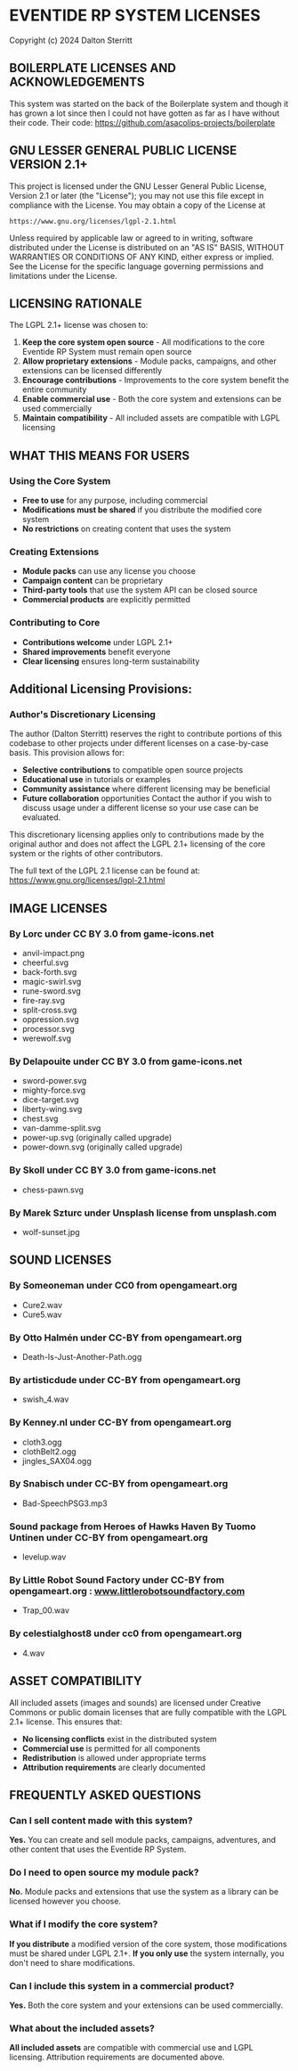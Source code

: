 # EVENTIDE RP SYSTEM LICENSES

Copyright (c) 2024 Dalton Sterritt

## BOILERPLATE LICENSES AND ACKNOWLEDGEMENTS

This system was started on the back of the Boilerplate system and though it
has grown a lot since then I could not have gotten as far as I have without
their code. Their code: https://github.com/asacolips-projects/boilerplate

## GNU LESSER GENERAL PUBLIC LICENSE VERSION 2.1+

This project is licensed under the GNU Lesser General Public License, Version 2.1 or later (the "License");
you may not use this file except in compliance with the License.
You may obtain a copy of the License at

    https://www.gnu.org/licenses/lgpl-2.1.html

Unless required by applicable law or agreed to in writing, software
distributed under the License is distributed on an "AS IS" BASIS,
WITHOUT WARRANTIES OR CONDITIONS OF ANY KIND, either express or implied.
See the License for the specific language governing permissions and
limitations under the License.

## LICENSING RATIONALE

The LGPL 2.1+ license was chosen to:

1. **Keep the core system open source** - All modifications to the core Eventide RP System must remain open source
2. **Allow proprietary extensions** - Module packs, campaigns, and other extensions can be licensed differently
3. **Encourage contributions** - Improvements to the core system benefit the entire community
4. **Enable commercial use** - Both the core system and extensions can be used commercially
5. **Maintain compatibility** - All included assets are compatible with LGPL licensing

## WHAT THIS MEANS FOR USERS

### Using the Core System
- **Free to use** for any purpose, including commercial
- **Modifications must be shared** if you distribute the modified core system
- **No restrictions** on creating content that uses the system

### Creating Extensions
- **Module packs** can use any license you choose
- **Campaign content** can be proprietary
- **Third-party tools** that use the system API can be closed source
- **Commercial products** are explicitly permitted

### Contributing to Core
- **Contributions welcome** under LGPL 2.1+
- **Shared improvements** benefit everyone
- **Clear licensing** ensures long-term sustainability

## Additional Licensing Provisions:

### Author's Discretionary Licensing
The author (Dalton Sterritt) reserves the right to contribute portions of this codebase to other projects under different licenses on a case-by-case basis. This provision allows for:
- **Selective contributions** to compatible open source projects
- **Educational use** in tutorials or examples
- **Community assistance** where different licensing may be beneficial
- **Future collaboration** opportunities
Contact the author if you wish to discuss usage under a different license so your use case can be evaluated.

This discretionary licensing applies only to contributions made by the original author and does not affect the LGPL 2.1+ licensing of the core system or the rights of other contributors.

The full text of the LGPL 2.1 license can be found at:
https://www.gnu.org/licenses/lgpl-2.1.html

## IMAGE LICENSES

### By Lorc under CC BY 3.0 from game-icons.net

- anvil-impact.png
- cheerful.svg
- back-forth.svg
- magic-swirl.svg
- rune-sword.svg
- fire-ray.svg
- split-cross.svg
- oppression.svg
- processor.svg
- werewolf.svg

### By Delapouite under CC BY 3.0 from game-icons.net

- sword-power.svg
- mighty-force.svg
- dice-target.svg
- liberty-wing.svg
- chest.svg
- van-damme-split.svg
- power-up.svg (originally called upgrade)
- power-down.svg (originally called upgrade)

### By Skoll under CC BY 3.0 from game-icons.net

- chess-pawn.svg

### By Marek Szturc under Unsplash license from unsplash.com

- wolf-sunset.jpg

## SOUND LICENSES

### By Someoneman under CC0 from opengameart.org

- Cure2.wav
- Cure5.wav

### By Otto Halmén under CC-BY from opengameart.org

- Death-Is-Just-Another-Path.ogg

### By artisticdude under CC-BY from opengameart.org

- swish_4.wav

### By Kenney.nl under CC-BY from opengameart.org

- cloth3.ogg
- clothBelt2.ogg
- jingles_SAX04.ogg

### By Snabisch under CC-BY from opengameart.org

- Bad-SpeechPSG3.mp3

### Sound package from Heroes of Hawks Haven By Tuomo Untinen under CC-BY from opengameart.org

- levelup.wav

### By Little Robot Sound Factory under CC-BY from opengameart.org : www.littlerobotsoundfactory.com

- Trap_00.wav

### By celestialghost8 under cc0 from opengameart.org

- 4.wav

## ASSET COMPATIBILITY

All included assets (images and sounds) are licensed under Creative Commons or public domain licenses
that are fully compatible with the LGPL 2.1+ license. This ensures that:

- **No licensing conflicts** exist in the distributed system
- **Commercial use** is permitted for all components
- **Redistribution** is allowed under appropriate terms
- **Attribution requirements** are clearly documented

## FREQUENTLY ASKED QUESTIONS

### Can I sell content made with this system?
**Yes.** You can create and sell module packs, campaigns, adventures, and other content that uses the Eventide RP System.

### Do I need to open source my module pack?
**No.** Module packs and extensions that use the system as a library can be licensed however you choose.

### What if I modify the core system?
**If you distribute** a modified version of the core system, those modifications must be shared under LGPL 2.1+.
**If you only use** the system internally, you don't need to share modifications.

### Can I include this system in a commercial product?
**Yes.** Both the core system and your extensions can be used commercially.

### What about the included assets?
**All included assets** are compatible with commercial use and LGPL licensing. Attribution requirements are documented above.
